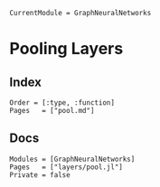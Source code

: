 ```@meta
CurrentModule = GraphNeuralNetworks
```

# Pooling Layers

## Index

```@index
Order = [:type, :function]
Pages   = ["pool.md"]
```

## Docs

```@autodocs
Modules = [GraphNeuralNetworks]
Pages   = ["layers/pool.jl"]
Private = false
```
